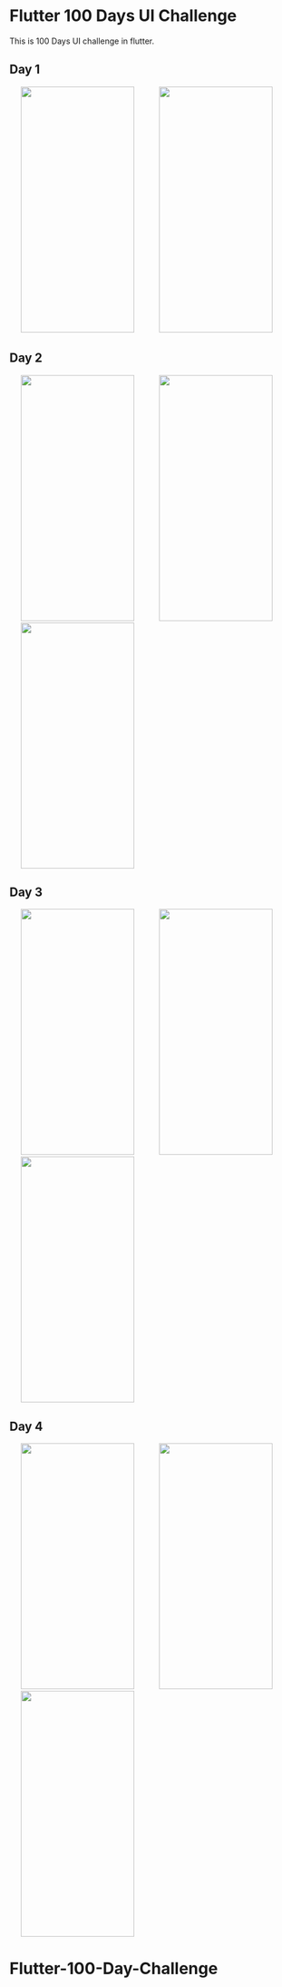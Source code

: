 # Flutter 100 Days UI Challenge

This is 100 Days UI challenge in flutter.

## Day 1 
<p float="left">
  <img src="https://user-images.githubusercontent.com/34621423/118239107-fb69e200-b4b6-11eb-9196-8318aa86b70d.png" width="200" height="433" hspace="20"/> 
  <img src="https://user-images.githubusercontent.com/34621423/118239128-01f85980-b4b7-11eb-868e-077e4d08386e.png" width="200" height="433" hspace="20"/>
</p>

## Day 2 
<p float="left">
  <img src="https://user-images.githubusercontent.com/34621423/118370457-6acdf780-b5c5-11eb-868a-12b0043066c6.png" width="200" height="433" hspace="20"/> 
  <img src="https://user-images.githubusercontent.com/34621423/118370460-6d305180-b5c5-11eb-9a5c-68abe8c6a377.png" width="200" height="433" hspace="20"/>
  <img src="https://user-images.githubusercontent.com/34621423/118370463-6e617e80-b5c5-11eb-942a-cf90ee4a6803.png" width="200" height="433" hspace="20"/>
</p>

## Day 3
<p float="left">
  <img src="https://user-images.githubusercontent.com/34621423/118386006-a69ea680-b631-11eb-9ba0-65523e24d779.png" width="200" height="433" hspace="20"/> 
  <img src="https://user-images.githubusercontent.com/34621423/118386007-a7cfd380-b631-11eb-872a-040964fcf71f.png" width="200" height="433" hspace="20"/>
  <img src="https://user-images.githubusercontent.com/34621423/118386005-a56d7980-b631-11eb-89e8-a1e170d5d7f3.png" width="200" height="433" hspace="20"/>
</p>

## Day 4
<p float="left">
  <img src="https://user-images.githubusercontent.com/34621423/118387090-cb971780-b639-11eb-9789-ef0812423666.png" width="200" height="433" hspace="20"/> 
  <img src="https://user-images.githubusercontent.com/34621423/118387084-c3d77300-b639-11eb-8e3f-755df4ce949e.png" width="200" height="433" hspace="20"/>
  <img src="https://user-images.githubusercontent.com/34621423/118387081-bde19200-b639-11eb-9646-0cdd63c8add7.png" width="200" height="433" hspace="20"/>
</p>



# Flutter-100-Day-Challenge
